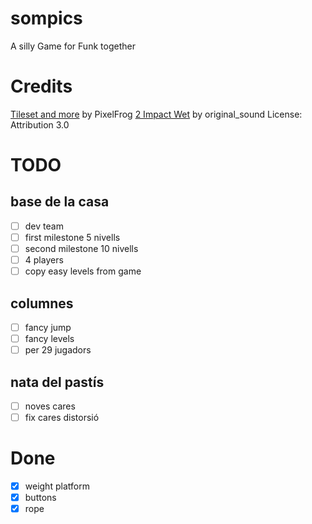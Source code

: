 # sompics

A silly Game for Funk together

# Credits

[Tileset and more](https://pixelfrog-assets.itch.io/kings-and-pigs) by PixelFrog
[2 Impact Wet](https://freesound.org/s/376818/) by original_sound License: Attribution 3.0

# TODO

## base de la casa

- [ ] dev team
- [ ] first milestone 5 nivells
- [ ] second milestone 10 nivells
- [ ] 4 players
- [ ] copy easy levels from game

## columnes

- [ ] fancy jump
- [ ] fancy levels
- [ ] per 29 jugadors

## nata del pastís

- [ ] noves cares
- [ ] fix cares distorsió

# Done

- [x] weight platform
- [x] buttons
- [x] rope
